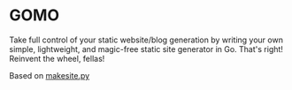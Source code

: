 # GOMO

Take full control of your static website/blog generation by writing your own simple, lightweight, and magic-free static site generator in Go. That's right! Reinvent the wheel, fellas!

Based on [makesite.py](https://github.com/sunainapai/makesite)
